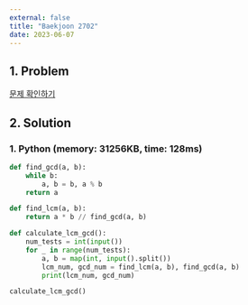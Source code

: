 ```yaml
---
external: false
title: "Baekjoon 2702"
date: 2023-06-07
---
```


## 1. Problem

[문제 확인하기](https://www.acmicpc.net/problem/2702)

## 2. Solution

### 1. Python (memory: 31256KB, time: 128ms)

```python
def find_gcd(a, b):
    while b:
        a, b = b, a % b
    return a

def find_lcm(a, b):
    return a * b // find_gcd(a, b)

def calculate_lcm_gcd():
    num_tests = int(input())
    for _ in range(num_tests):
        a, b = map(int, input().split())
        lcm_num, gcd_num = find_lcm(a, b), find_gcd(a, b)
        print(lcm_num, gcd_num)

calculate_lcm_gcd()
```

